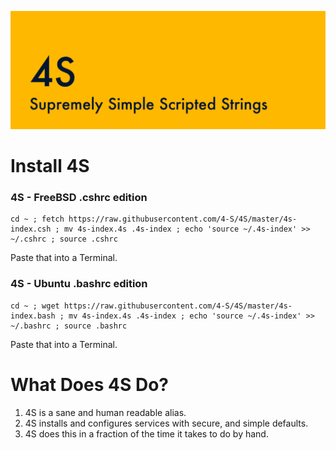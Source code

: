 ![](https://raw.githubusercontent.com/4-S/4S/master/_img/4s-wide.png)
# Install 4S

### 4S - FreeBSD .cshrc edition

```
cd ~ ; fetch https://raw.githubusercontent.com/4-S/4S/master/4s-index.csh ; mv 4s-index.4s .4s-index ; echo 'source ~/.4s-index' >> ~/.cshrc ; source .cshrc
```
Paste that into a Terminal.

### 4S - Ubuntu .bashrc edition
```
cd ~ ; wget https://raw.githubusercontent.com/4-S/4S/master/4s-index.bash ; mv 4s-index.4s .4s-index ; echo 'source ~/.4s-index' >> ~/.bashrc ; source .bashrc
```
Paste that into a Terminal.


# What Does 4S Do?

1. 4S is a sane and human readable alias.
1. 4S installs and configures services with secure, and simple defaults.
1. 4S does this in a fraction of the time it takes to do by hand.
